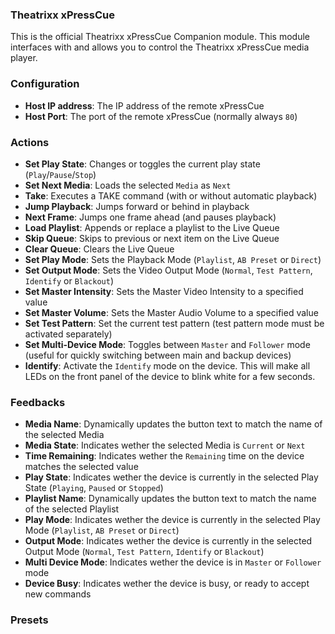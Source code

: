 ### Theatrixx xPressCue

This is the official Theatrixx xPressCue Companion module.
This module interfaces with and allows you to control the Theatrixx xPressCue media player.

### Configuration

- **Host IP address**: The IP address of the remote xPressCue
- **Host Port**: The port of the remote xPressCue (normally always `80`)

### Actions

- **Set Play State**: Changes or toggles the current play state (`Play`/`Pause`/`Stop`)
- **Set Next Media**: Loads the selected `Media` as `Next`
- **Take**: Executes a TAKE command (with or without automatic playback)
- **Jump Playback**: Jumps forward or behind in playback
- **Next Frame**: Jumps one frame ahead (and pauses playback)
- **Load Playlist**: Appends or replace a playlist to the Live Queue
- **Skip Queue**: Skips to previous or next item on the Live Queue
- **Clear Queue**: Clears the Live Queue
- **Set Play Mode**: Sets the Playback Mode (`Playlist`, `AB Preset` or `Direct`)
- **Set Output Mode**: Sets the Video Output Mode (`Normal`, `Test Pattern`, `Identify` or `Blackout`)
- **Set Master Intensity**: Sets the Master Video Intensity to a specified value
- **Set Master Volume**: Sets the Master Audio Volume to a specified value
- **Set Test Pattern**: Set the current test pattern (test pattern mode must be activated separately)
- **Set Multi-Device Mode**: Toggles between `Master` and `Follower` mode (useful for quickly switching between main and backup devices)
- **Identify**: Activate the `Identify` mode on the device. This will make all LEDs on the front panel of the device to blink white for a few seconds.

### Feedbacks

- **Media Name**: Dynamically updates the button text to match the name of the selected Media
- **Media State**: Indicates wether the selected Media is `Current` or `Next`
- **Time Remaining**: Indicates wether the `Remaining` time on the device matches the selected value
- **Play State**: Indicates wether the device is currently in the selected Play State (`Playing`, `Paused` or `Stopped`)
- **Playlist Name**: Dynamically updates the button text to match the name of the selected Playlist
- **Play Mode**: Indicates wether the device is currently in the selected Play Mode (`Playlist`, `AB Preset` or `Direct`)
- **Output Mode**: Indicates wether the device is currently in the selected Output Mode (`Normal`, `Test Pattern`, `Identify` or `Blackout`)
- **Multi Device Mode**: Indicates wether the device is in `Master` or `Follower` mode
- **Device Busy**: Indicates wether the device is busy, or ready to accept new commands

### Presets
